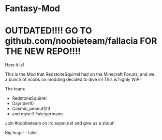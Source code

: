 Fantasy-Mod
===========


OUTDATED!!!! GO TO github.com/noobieteam/fallacia FOR THE NEW REPO!!!!
======================================================================
Here it is!

This is the Mod that RedstoneSquirrel had on the Minecraft Foruns, and we, a bunch of noobs on modding decided to dive in!
This is highly WIP!

The team:
- RedstoneSquirrel
- Dayrider10
- Cosmic_peanut123
- and myself Fakegermano

Join #noobieteam on irc.esper.net and give us a shout!

Big hugs! - fake
